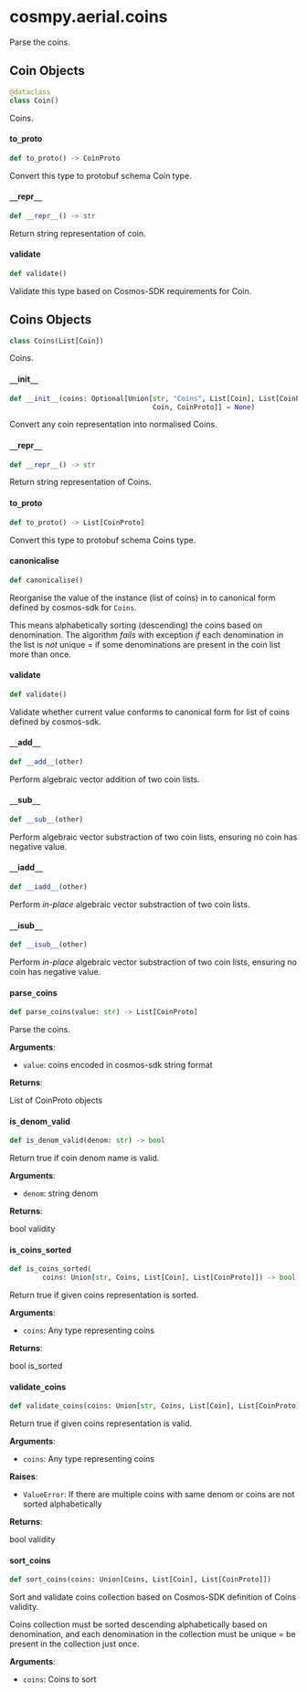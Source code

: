 <a id="cosmpy.aerial.coins"></a>

# cosmpy.aerial.coins

Parse the coins.

<a id="cosmpy.aerial.coins.Coin"></a>

## Coin Objects

```python
@dataclass
class Coin()
```

Coins.

<a id="cosmpy.aerial.coins.Coin.to_proto"></a>

#### to`_`proto

```python
def to_proto() -> CoinProto
```

Convert this type to protobuf schema Coin type.

<a id="cosmpy.aerial.coins.Coin.__repr__"></a>

#### `__`repr`__`

```python
def __repr__() -> str
```

Return string representation of coin.

<a id="cosmpy.aerial.coins.Coin.validate"></a>

#### validate

```python
def validate()
```

Validate this type based on Cosmos-SDK requirements for Coin.

<a id="cosmpy.aerial.coins.Coins"></a>

## Coins Objects

```python
class Coins(List[Coin])
```

Coins.

<a id="cosmpy.aerial.coins.Coins.__init__"></a>

#### `__`init`__`

```python
def __init__(coins: Optional[Union[str, "Coins", List[Coin], List[CoinProto],
                                   Coin, CoinProto]] = None)
```

Convert any coin representation into normalised Coins.

<a id="cosmpy.aerial.coins.Coins.__repr__"></a>

#### `__`repr`__`

```python
def __repr__() -> str
```

Return string representation of Coins.

<a id="cosmpy.aerial.coins.Coins.to_proto"></a>

#### to`_`proto

```python
def to_proto() -> List[CoinProto]
```

Convert this type to protobuf schema Coins type.

<a id="cosmpy.aerial.coins.Coins.canonicalise"></a>

#### canonicalise

```python
def canonicalise()
```

Reorganise the value of the instance (list of coins) in to canonical form defined by cosmos-sdk for `Coins`.

This means alphabetically sorting (descending) the coins based on denomination.
The algorithm *fails* with exception *if* each denomination in the list is *not* unique = if some denominations
are present in the coin list more than once.

<a id="cosmpy.aerial.coins.Coins.validate"></a>

#### validate

```python
def validate()
```

Validate whether current value conforms to canonical form for list of coins defined by cosmos-sdk.

<a id="cosmpy.aerial.coins.Coins.__add__"></a>

#### `__`add`__`

```python
def __add__(other)
```

Perform algebraic vector addition of two coin lists.

<a id="cosmpy.aerial.coins.Coins.__sub__"></a>

#### `__`sub`__`

```python
def __sub__(other)
```

Perform algebraic vector substraction of two coin lists, ensuring no coin has negative value.

<a id="cosmpy.aerial.coins.Coins.__iadd__"></a>

#### `__`iadd`__`

```python
def __iadd__(other)
```

Perform *in-place* algebraic vector substraction of two coin lists.

<a id="cosmpy.aerial.coins.Coins.__isub__"></a>

#### `__`isub`__`

```python
def __isub__(other)
```

Perform *in-place* algebraic vector substraction of two coin lists, ensuring no coin has negative value.

<a id="cosmpy.aerial.coins.parse_coins"></a>

#### parse`_`coins

```python
def parse_coins(value: str) -> List[CoinProto]
```

Parse the coins.

**Arguments**:

- `value`: coins encoded in cosmos-sdk string format

**Returns**:

List of CoinProto objects

<a id="cosmpy.aerial.coins.is_denom_valid"></a>

#### is`_`denom`_`valid

```python
def is_denom_valid(denom: str) -> bool
```

Return true if coin denom name is valid.

**Arguments**:

- `denom`: string denom

**Returns**:

bool validity

<a id="cosmpy.aerial.coins.is_coins_sorted"></a>

#### is`_`coins`_`sorted

```python
def is_coins_sorted(
        coins: Union[str, Coins, List[Coin], List[CoinProto]]) -> bool
```

Return true if given coins representation is sorted.

**Arguments**:

- `coins`: Any type representing coins

**Returns**:

bool is_sorted

<a id="cosmpy.aerial.coins.validate_coins"></a>

#### validate`_`coins

```python
def validate_coins(coins: Union[str, Coins, List[Coin], List[CoinProto]])
```

Return true if given coins representation is valid.

**Arguments**:

- `coins`: Any type representing coins

**Raises**:

- `ValueError`: If there are multiple coins with same denom or coins are not sorted alphabetically

**Returns**:

bool validity

<a id="cosmpy.aerial.coins.sort_coins"></a>

#### sort`_`coins

```python
def sort_coins(coins: Union[Coins, List[Coin], List[CoinProto]])
```

Sort and validate coins collection based on Cosmos-SDK definition of Coins validity.

Coins collection must be sorted descending alphabetically based on denomination, and each denomination
in the collection must be unique = be present in the collection just once.

**Arguments**:

- `coins`: Coins to sort

